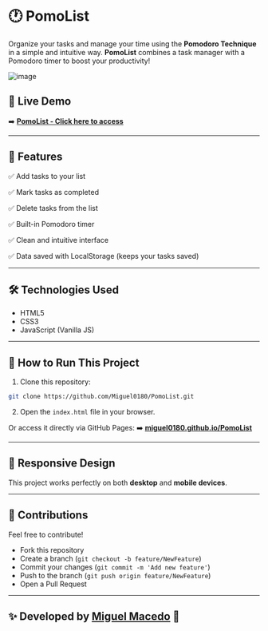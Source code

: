 # 🕐 PomoList

Organize your tasks and manage your time using the **Pomodoro Technique** in a simple and intuitive way. **PomoList** combines a task manager with a Pomodoro timer to boost your productivity!

![image](https://github.com/user-attachments/assets/fadf5de7-a10f-4a0c-9864-1d7779f28ca8)

## 🔗 Live Demo

➡️ **[PomoList - Click here to access](
https://pomo-list.vercel.app/)**

---

## 🚀 Features

✅ Add tasks to your list

✅ Mark tasks as completed

✅ Delete tasks from the list

✅ Built-in Pomodoro timer

✅ Clean and intuitive interface

✅ Data saved with LocalStorage (keeps your tasks saved)

---

## 🛠️ Technologies Used

* HTML5
* CSS3
* JavaScript (Vanilla JS)

---


## 📂 How to Run This Project

1. Clone this repository:

```bash
git clone https://github.com/Miguel0180/PomoList.git
```

2. Open the `index.html` file in your browser.

Or access it directly via GitHub Pages:
➡️ **[miguel0180.github.io/PomoList](https://miguel0180.github.io/PomoList/)**

---

## 📱 Responsive Design

This project works perfectly on both **desktop** and **mobile devices**.

---

## 🤝 Contributions

Feel free to contribute!

* Fork this repository
* Create a branch (`git checkout -b feature/NewFeature`)
* Commit your changes (`git commit -m 'Add new feature'`)
* Push to the branch (`git push origin feature/NewFeature`)
* Open a Pull Request

---

## ✨ Developed by [Miguel Macedo](https://github.com/Miguel0180) 🚀


